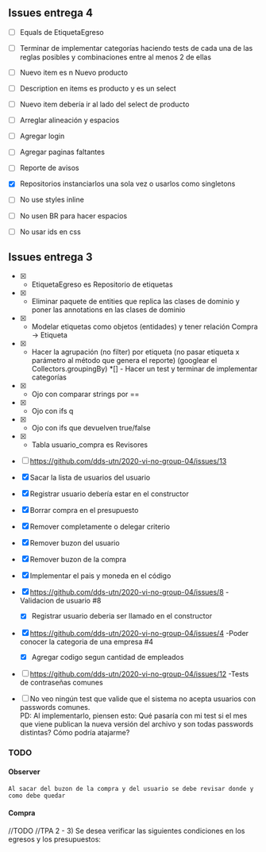 ## Issues entrega 4

*[ ] Equals de EtiquetaEgreso
*[ ] Terminar de implementar categorías haciendo tests de cada una de las reglas posibles y combinaciones entre al menos 2 de ellas
 
*[ ] Nuevo item es n Nuevo producto
*[ ] Description en items es producto y es un select
*[ ] Nuevo item debería ir al lado del select de producto
*[ ] Arreglar alineación y espacios
*[ ] Agregar login

*[ ] Agregar paginas faltantes
*[ ] Reporte de avisos

*[x] Repositorios instanciarlos una sola vez o usarlos como singletons
*[ ] No use styles inline
*[ ] No usen BR para hacer espacios
*[ ] No usar ids en css
 
 

 ## Issues entrega 3
*[x] - EtiquetaEgreso es Repositorio de etiquetas
*[x] - Eliminar paquete de entities que replica las clases de dominio y poner las annotations en las clases de dominio
*[x] - Modelar etiquetas como objetos (entidades) y tener relación Compra -> Etiqueta
*[x] - Hacer la agrupación (no filter) por etiqueta (no pasar etiqueta x parámetro al método que genera el reporte) (googlear el Collectors.groupingBy)
*[] - Hacer un test y terminar de implementar categorías 
*[x] - Ojo con comparar strings por ==
*[x] - Ojo con ifs q
*[x] - Ojo con ifs que devuelven true/false
*[x] - Tabla usuario_compra es Revisores

 
 *[ ] https://github.com/dds-utn/2020-vi-no-group-04/issues/13
 
 *[x] Sacar la lista de usuarios del usuario 
 *[x] Registrar usuario debería estar en el constructor 
 *[x] Borrar compra en el presupuesto 
 *[x] Remover completamente o delegar criterio 
 *[x] Remover buzon del usuario 
 *[x] Remover buzon de la compra 
 *[x] Implementar el pais y moneda en el código
     
 *[x] https://github.com/dds-utn/2020-vi-no-group-04/issues/8 -Validacion de usuario #8
    *[x] Registrar usuario deberia ser llamado en el constructor 
      
 *[x] https://github.com/dds-utn/2020-vi-no-group-04/issues/4 -Poder conocer la categoria de una empresa #4
 
    *[x] Agregar codigo segun cantidad de empleados
    
 *[ ] https://github.com/dds-utn/2020-vi-no-group-04/issues/12 -Tests de contraseñas comunes
    
  *[ ] No veo ningún test que valide que el sistema no acepta usuarios con passwords comunes.         
         PD: Al implementarlo, piensen esto: Qué pasaría con mi test si el mes que viene publican la nueva versión del archivo y son todas passwords distintas? Cómo podría atajarme?
         

       

     
 ### TODO
 #### Observer
    Al sacar del buzon de la compra y del usuario se debe revisar donde y como debe quedar
    
 #### Compra
 //TODO
	//TPA 2 - 3) Se desea verificar las siguientes condiciones en los egresos y los presupuestos: 

